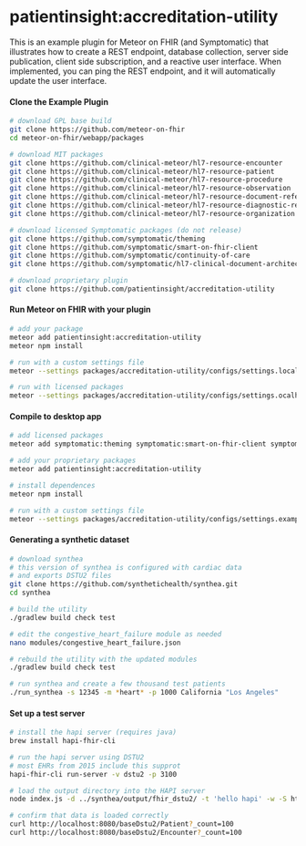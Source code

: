 # patientinsight:accreditation-utility

This is an example plugin for Meteor on FHIR (and Symptomatic) that illustrates how to create a REST endpoint, database collection, server side publication, client side subscription, and a reactive user interface.  When implemented, you can ping the REST endpoint, and it will automatically update the user interface.  


#### Clone the Example Plugin      

```bash
# download GPL base build
git clone https://github.com/meteor-on-fhir 
cd meteor-on-fhir/webapp/packages

# download MIT packages
git clone https://github.com/clinical-meteor/hl7-resource-encounter 
git clone https://github.com/clinical-meteor/hl7-resource-patient
git clone https://github.com/clinical-meteor/hl7-resource-procedure
git clone https://github.com/clinical-meteor/hl7-resource-observation
git clone https://github.com/clinical-meteor/hl7-resource-document-reference
git clone https://github.com/clinical-meteor/hl7-resource-diagnostic-report
git clone https://github.com/clinical-meteor/hl7-resource-organization

# download licensed Symptomatic packages (do not release)
git clone https://github.com/symptomatic/theming
git clone https://github.com/symptomatic/smart-on-fhir-client
git clone https://github.com/symptomatic/continuity-of-care
git clone https://github.com/symptomatic/hl7-clinical-document-architecture

# download proprietary plugin
git clone https://github.com/patientinsight/accreditation-utility  
```

#### Run Meteor on FHIR with your plugin  

```bash
# add your package
meteor add patientinsight:accreditation-utility
meteor npm install

# run with a custom settings file
meteor --settings packages/accreditation-utility/configs/settings.localhost.hapi.json

# run with licensed packages
meteor --settings packages/accreditation-utility/configs/settings.ocalhost.hapi.json --extra-packages symptomatic:theming,symptomatic:smart-on-fhir-client,symptomatic:continuity-of-care,symptomatic:hl7-clinical-document-architecture,patientinsight:accreditation-utility,clinical:hl7-resource-document-reference
```

#### Compile to desktop app

```bash
# add licensed packages
meteor add symptomatic:theming symptomatic:smart-on-fhir-client symptomatic:continuity-of-care symptomatic:hl7-clinical-document-architecture clinical:hl7-resource-document-reference

# add your proprietary packages
meteor add patientinsight:accreditation-utility

# install dependences
meteor npm install

# run with a custom settings file
meteor --settings packages/accreditation-utility/configs/settings.example.json
```



#### Generating a synthetic dataset

```bash
# download synthea
# this version of synthea is configured with cardiac data
# and exports DSTU2 files
git clone https://github.com/synthetichealth/synthea.git
cd synthea

# build the utility
./gradlew build check test

# edit the congestive_heart_failure module as needed
nano modules/congestive_heart_failure.json

# rebuild the utility with the updated modules
./gradlew build check test

# run synthea and create a few thousand test patients
./run_synthea -s 12345 -m *heart* -p 1000 California "Los Angeles"
```


#### Set up a test server

```bash
# install the hapi server (requires java)
brew install hapi-fhir-cli

# run the hapi server using DSTU2 
# most EHRs from 2015 include this supprot
hapi-fhir-cli run-server -v dstu2 -p 3100

# load the output directory into the HAPI server
node index.js -d ../synthea/output/fhir_dstu2/ -t 'hello hapi' -w -S http://localhost:3100/baseDstu2/

# confirm that data is loaded correctly
curl http://localhost:8080/baseDstu2/Patient?_count=100
curl http://localhost:8080/baseDstu2/Encounter?_count=100
```



